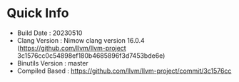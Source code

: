 # Quick Info
* Build Date : 20230510
* Clang Version : Nimow clang version 16.0.4 (https://github.com/llvm/llvm-project 3c1576cc0c54898ef180b4685896f3d7453bde6e)
* Binutils Version : master
* Compiled Based : https://github.com/llvm/llvm-project/commit/3c1576cc


